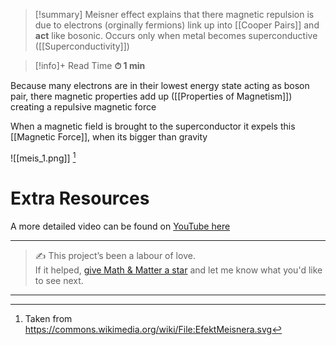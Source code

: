 
>[!summary]
Meisner effect explains that there magnetic repulsion is due to electrons (orginally fermions) link up into [[Cooper Pairs]] and **act** like bosonic. Occurs only when metal becomes superconductive ([[Superconductivity]])

>[!info]+ Read Time
**⏱ 1 min**

Because many electrons are in their lowest energy state acting as boson pair, there magnetic properties add up ([[Properties of Magnetism]]) creating a repulsive magnetic force

When a magnetic field is brought to the superconductor it expels this [[Magnetic Force]], when its bigger than gravity 

![[meis_1.png]]
[^1]

# Extra Resources 

A more detailed video can be found on [YouTube here](https://www.youtube.com/watch?v=h6FYs_AUCsQ&t=412s&ab_channel=Higgsinophysics)

[^1]: Taken from https://commons.wikimedia.org/wiki/File:EfektMeisnera.svg 

---

> ✍️ This project’s been a labour of love.  
> If it helped, [give Math & Matter a star](https://github.com/rajeevphysics/Obsidan-MathMatter) and let me know what you'd like to see next.

---